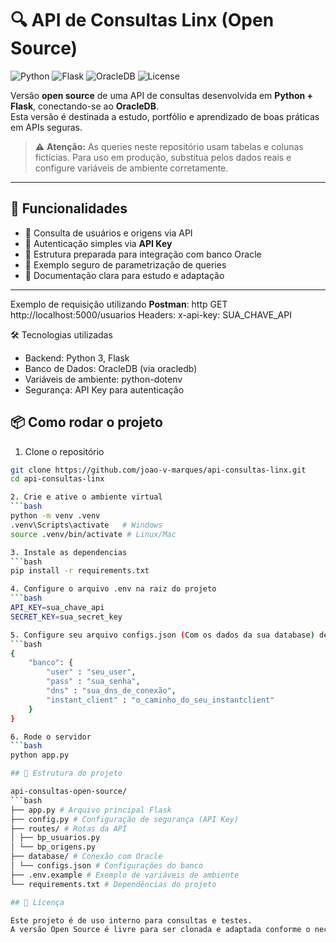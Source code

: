 # 🔍 API de Consultas Linx (Open Source)

![Python](https://img.shields.io/badge/python-3.11-blue?logo=python)
![Flask](https://img.shields.io/badge/flask-2.3-red?logo=flask)
![OracleDB](https://img.shields.io/badge/oracle-db-orange?logo=oracle)
![License](https://img.shields.io/badge/license-MIT-green)

Versão **open source** de uma API de consultas desenvolvida em **Python + Flask**, conectando-se ao **OracleDB**.  
Esta versão é destinada a estudo, portfólio e aprendizado de boas práticas em APIs seguras.

> ⚠️ **Atenção:** As queries neste repositório usam tabelas e colunas fictícias. Para uso em produção, substitua pelos dados reais e configure variáveis de ambiente corretamente.

---

## 🚀 Funcionalidades

- 🔹 Consulta de usuários e origens via API  
- 🔹 Autenticação simples via **API Key**  
- 🔹 Estrutura preparada para integração com banco Oracle  
- 🔹 Exemplo seguro de parametrização de queries  
- 🔹 Documentação clara para estudo e adaptação  

---

Exemplo de requisição utilizando **Postman**:
http
GET http://localhost:5000/usuarios
Headers:
x-api-key: SUA_CHAVE_API

🛠 Tecnologias utilizadas

  - Backend: Python 3, Flask
  - Banco de Dados: OracleDB (via oracledb)
  - Variáveis de ambiente: python-dotenv
  - Segurança: API Key para autenticação

## 📦 Como rodar o projeto

1. Clone o repositório
  ```bash
  git clone https://github.com/joao-v-marques/api-consultas-linx.git
  cd api-consultas-linx

2. Crie e ative o ambiente virtual
  ```bash
  python -m venv .venv
  .venv\Scripts\activate   # Windows
  source .venv/bin/activate # Linux/Mac

3. Instale as dependencias
  ```bash
  pip install -r requirements.txt

4. Configure o arquivo .env na raiz do projeto
  ```bash
  API_KEY=sua_chave_api
  SECRET_KEY=sua_secret_key

5. Configure seu arquivo configs.json (Com os dados da sua database) dentro da pasta database
  ```bash
  {
      "banco": {
          "user" : "seu_user",
          "pass" : "sua_senha",
          "dns" : "sua_dns_de_conexão",
          "instant_client" : "o_caminho_do_seu_instantclient"
      }
  }
 
6. Rode o servidor
  ```bash
  python app.py

## 📂 Estrutura do projeto

api-consultas-open-source/
  ```bash
  ├── app.py # Arquivo principal Flask
  ├── config.py # Configuração de segurança (API Key)
  ├── routes/ # Rotas da API
  │ ├── bp_usuarios.py
  │ └── bp_origens.py
  ├── database/ # Conexão com Oracle
  │ └── configs.json # Configurações do banco
  ├── .env.example # Exemplo de variáveis de ambiente
  └── requirements.txt # Dependências do projeto

## 📜 Licença

Este projeto é de uso interno para consultas e testes.
A versão Open Source é livre para ser clonada e adaptada conforme o necessário.